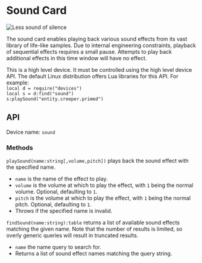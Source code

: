 # Sound Card
![Less sound of silence](item:oc2:sound_card)

The sound card enables playing back various sound effects from its vast library of life-like samples. Due to internal engineering constraints, playback of sequential effects requires a small pause. Attempts to play back additional effects in this time window will have no effect.

This is a high level device. It must be controlled using the high level device API. The default Linux distribution offers Lua libraries for this API. For example:  
`local d = require("devices")`  
`local s = d:find("sound")`  
`s:playSound("entity.creeper.primed")`

## API
Device name: `sound`

### Methods
`playSound(name:string[,volume,pitch])` plays back the sound effect with the specified name.
- `name` is the name of the effect to play.
- `volume` is the volume at which to play the effect, with `1` being the normal volume. Optional, defaulting to `1`.
- `pitch` is the volume at which to play the effect, with `1` being the normal pitch. Optional, defaulting to `1`.
- Throws if the specified name is invalid.

`findSound(name:string):table` returns a list of available sound effects matching the given name. Note that the number of results is limited, so overly generic queries will result in truncated results.
- `name` the name query to search for.
- Returns a list of sound effect names matching the query string.